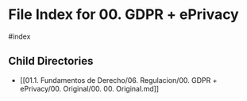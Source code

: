 # File Index for 00. GDPR + ePrivacy
#index

## Child Directories

- [[01.1. Fundamentos de Derecho/06. Regulacion/00. GDPR + ePrivacy/00. Original/00. 00. Original.md]]

